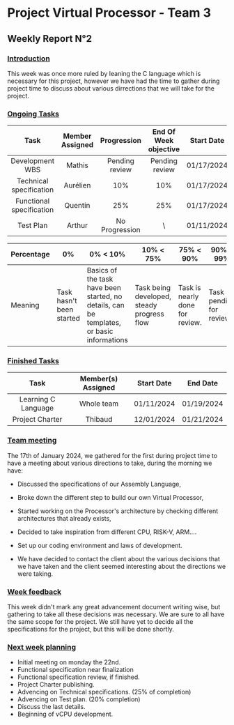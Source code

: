 # Project Virtual Processor - Team 3  

## Weekly Report N°2 

### <u> Introduction </u>   

This week was once more ruled by leaning the C language which is necessary for this project, however we have had the time to gather during project time to discuss about various dirrections that we will take for the project.

### <u> Ongoing Tasks</u> 

|           Task            |   Member Assigned   |   Progression   |   End Of Week objective   |   Start Date  |
|:-------------------------:|:-------------------:|:---------------:|:-------------------------:|:-------------:|
|Development WBS            |Mathis               |Pending review   |  Pending review           | 01/17/2024    |
|Technical specification    |Aurélien             |10%              |10%                        |01/17/2024     |
|Functional specification   |Quentin              |25%              |25%                        |01/17/2024     |
|Test Plan                  |Arthur               | No Progression  | \                         |01/11/2024     |

| Percentage | 0%                       | 0% < 10% | 10% < 75% | 75% < 90% | 90% < 99% | 100% |
|------------|--------------------------|--------------------------|-----------|-----------|-----------|------|
| Meaning    | Task hasn't been started | Basics of the task have been started, no details, can be templates, or basic informations |Task being developed, steady progress flow   | Task is nearly done for review. |  Task pending for review. |Task done and included.|

### <u>Finished Tasks</u>

|           Task            |   Member(s) Assigned     |  Start Date   |   End Date  |
|:-------------------------:|:---------------------:|:-------------:|:-----------:|
|Learning C Language   | Whole team             |01/11/2024      |01/19/2024    |
|Project Charter         |Thibaud                 |12/01/2024      |01/21/2024   |




### <u>Team meeting</u>
The 17th of January 2024, we gathered for the first during project time to have a meeting about various directions to take, during the morning we have: 
- Discussed the specifications of our Assembly Language, 
- Broke down the different step to build our own Virtual Processor,
- Started working on the Processor's architecture by checking different architectures that already exists, 
- Decided to take inspiration from different CPU, RISK-V, ARM....
- Set up our coding environment and laws of development.

- We have decided to contact the client about the various decisions that we have taken and the client seemed interesting about the directions we were taking. 




### <u>Week feedback</u>
This week didn't mark any great advancement document writing wise, but gathering to take all these decisions was necessary. We are sure to all have the same scope for the project. We still have yet to decide all the specifications for the project, but this will be done shortly.


### <u>Next week planning </u>

- Initial meeting on monday the 22nd.
- Functional specification near finalization
- Functional specification review, if finished.
- Project Charter publishing. 
- Advencing on Technical specifications. (25% of completion)
- Advencing on Test plan. (20% completion)
- Discuss the last details.
- Beginning of vCPU development.



